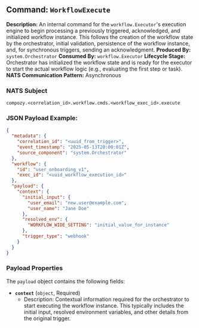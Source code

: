 ## Command: `WorkflowExecute`

**Description:** An internal command for the `workflow.Executor`'s execution engine to begin processing a previously triggered, acknowledged, and initialized workflow instance. This follows the creation of the workflow state by the orchestrator, initial validation, persistence of the workflow instance, and, for synchronous triggers, sending an acknowledgment.
**Produced By:** `system.Orchestrator` 
**Consumed By:** `workflow.Executor` 
**Lifecycle Stage:** Orchestrator has initialized the workflow state and is ready for the executor to start the actual workflow logic (e.g., evaluating the first step or task).
**NATS Communication Pattern:** Asynchronous 

### NATS Subject

`compozy.<correlation_id>.workflow.cmds.<workflow_exec_id>.execute`

### JSON Payload Example:

```json
{
  "metadata": {
    "correlation_id": "<uuid_from_trigger>",
    "event_timestamp": "2025-05-13T20:00:01Z",
    "source_component": "system.Orchestrator"
  },
  "workflow": {
    "id": "user_onboarding_v1",
    "exec_id": "<uuid_workflow_execution_id>"
  },
  "payload": {
    "context": {
      "initial_input": {
        "user_email": "new.user@example.com",
        "user_name": "Jane Doe"
      },
      "resolved_env": {
        "WORKFLOW_WIDE_SETTING": "initial_value_for_instance"
      },
      "trigger_type": "webhook"
    }
  }
}
```

### Payload Properties

The `payload` object contains the following fields:
-   **`context`** (`object`, Required)
    -   Description: Contextual information required for the orchestrator to start executing the workflow instance. This typically includes the initial input, resolved environment variables, and other details from the original trigger.
